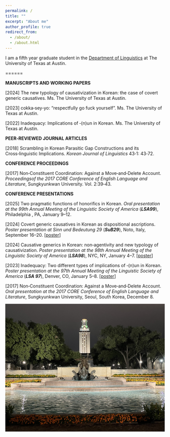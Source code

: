 ```yaml
---
permalink: /
title: ""
excerpt: "About me"
author_profile: true
redirect_from: 
  - /about/
  - /about.html
---
```

I am a fifth year graduate student in the [Department of Linguistics](https://liberalarts.utexas.edu/linguistics/) at The University of Texas at Austin. 

======

**MANUSCRIPTS AND WORKING PAPERS**

[2024] The new typology of causativization in Korean: the case of covert generic causatives. Ms. The University of
Texas at Austin.

[2023] cokka‑sey‑yo: “respectfully go fuck yourself”. Ms. The University of Texas at Austin.

[2022] Inadequacy: Implications of ‑(n)un in Korean. Ms. The University of Texas at Austin.

**PEER‑REVIEWED JOURNAL ARTICLES**

[2018] Scrambling in Korean Parasitic Gap Constructions and its Cross‑linguistic Implications. _Korean Journal
of Linguistics_ 43‑1: 43‑72.

**CONFERENCE PROCEEDINGS**

[2017] Non‑Constituent Coordination: Against a Move‑and‑Delete Account. _Proceedingsof the 2017 CORE
Conference of English Language and Literature_, Sungkyunkwan University. Vol. 2:39‑43.

**CONFERENCE PRESENTATIONS**

[2025] Two pragmatic functions of honorifics in Korean. _Oral presentation at the 99th Annual Meeting of the
Linguistic Society of America_ (**_LSA99_**), Philadelphia , PA, January 9–12.

[2024] Covert generic causatives in Korean as dispositional ascriptions. _Poster presentation at Sinn und
Bedeutung 29_ (**_SuB29_**), Noto, Italy, September 16–20. [[poster](https://park-seyeon.github.io/files/subposter2024.pdf)]

[2024] Causative generics in Korean: non‑agentivity and new typology of causativization. _Poster presentation
at the 98th Annual Meeting of the Linguistic Society of America_ (**_LSA98_**), NYC, NY, January 4–7. [[poster](https://park-seyeon.github.io/files/lsaposter2024.pdf)]

[2023] Inadequacy: Two different types of implications of ‑(n)un in Korean. _Poster presentation at the 97th
Annual Meeting of the Linguistic Society of America_ (**_LSA 97_**), Denver, CO, January 5–8. [[poster](https://park-seyeon.github.io/files/lsaposter2023-1.pdf)]

[2017] Non‑Constituent Coordination: Against a Move‑and‑Delete Account. _Oral presentation at the 2017
CORE Conference of English Language and Literature_, Sungkyunkwan University, Seoul, South Korea, December 8.



![UT Tower](/images/uttower.jpg)

